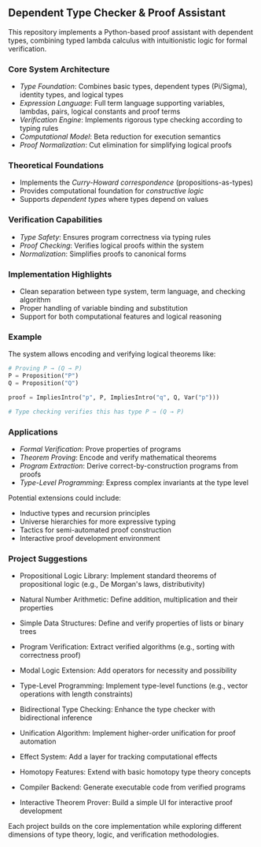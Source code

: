 
## Dependent Type Checker & Proof Assistant

This repository implements a Python-based proof assistant with dependent types, combining typed
lambda calculus with intuitionistic logic for formal verification.


### Core System Architecture

- *Type Foundation*: Combines basic types, dependent types (Pi/Sigma), identity types, and logical types
- *Expression Language*: Full term language supporting variables, lambdas, pairs, logical constants and proof terms
- *Verification Engine*: Implements rigorous type checking according to typing rules
- *Computational Model*: Beta reduction for execution semantics
- *Proof Normalization*: Cut elimination for simplifying logical proofs

### Theoretical Foundations

- Implements the *Curry-Howard correspondence* (propositions-as-types)
- Provides computational foundation for *constructive logic*
- Supports *dependent types* where types depend on values

### Verification Capabilities

- *Type Safety*: Ensures program correctness via typing rules
- *Proof Checking*: Verifies logical proofs within the system
- *Normalization*: Simplifies proofs to canonical forms

### Implementation Highlights

- Clean separation between type system, term language, and checking algorithm
- Proper handling of variable binding and substitution
- Support for both computational features and logical reasoning


### Example

The system allows encoding and verifying logical theorems like:

```python
# Proving P → (Q → P)
P = Proposition("P")
Q = Proposition("Q")

proof = ImpliesIntro("p", P, ImpliesIntro("q", Q, Var("p")))

# Type checking verifies this has type P → (Q → P)
```

### Applications

- *Formal Verification*: Prove properties of programs
- *Theorem Proving*: Encode and verify mathematical theorems
- *Program Extraction*: Derive correct-by-construction programs from proofs
- *Type-Level Programming*: Express complex invariants at the type level

Potential extensions could include:
- Inductive types and recursion principles
- Universe hierarchies for more expressive typing
- Tactics for semi-automated proof construction
- Interactive proof development environment


### Project Suggestions

- Propositional Logic Library: Implement standard theorems of propositional logic
  (e.g., De Morgan's laws, distributivity)
- Natural Number Arithmetic: Define addition, multiplication and their properties
- Simple Data Structures: Define and verify properties of lists or binary trees

- Program Verification: Extract verified algorithms (e.g., sorting with correctness proof)
- Modal Logic Extension: Add operators for necessity and possibility
- Type-Level Programming: Implement type-level functions (e.g., vector operations with length constraints)
- Bidirectional Type Checking: Enhance the type checker with bidirectional inference

- Unification Algorithm: Implement higher-order unification for proof automation
- Effect System: Add a layer for tracking computational effects
- Homotopy Features: Extend with basic homotopy type theory concepts
- Compiler Backend: Generate executable code from verified programs
- Interactive Theorem Prover: Build a simple UI for interactive proof development

Each project builds on the core implementation while exploring different dimensions
of type theory, logic, and verification methodologies.
